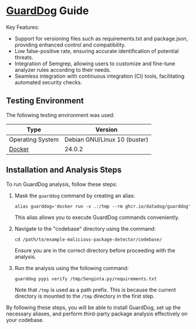 # [GuardDog](https://github.com/DataDog/guarddog/) Guide

Key Features:

- Support for versioning files such as requirements.txt and package.json, providing enhanced control and compatibility.
- Low false-positive rate, ensuring accurate identification of potential threats.
- Integration of Semgrep, allowing users to customize and fine-tune analyzer rules according to their needs.
- Seamless integration with continuous integration (CI) tools, facilitating automated security checks.

## Testing Environment

The following testing environment was used:

| **Type**                                                 | **Version**                  |
|----------------------------------------------------------|------------------------------|
| Operating System                                         | Debian GNU/Linux 10 (buster) |
| [Docker](https://docs.docker.com/engine/install/debian/) |                       24.0.2 |

## Installation and Analysis Steps

To run GuardDog analysis, follow these steps:

1. Mask the `guarddog` command by creating an alias:
   ```
   alias guarddog='docker run -v .:/tmp --rm ghcr.io/datadog/guarddog'
   ```
   This alias allows you to execute GuardDog commands conveniently.
   
2. Navigate to the "codebase" directory using the command:
   ```
   cd /path/to/example-malicious-package-detector/codebase/
   ```
   Ensure you are in the correct directory before proceeding with the analysis.

3. Run the analysis using the following command:
   ```
   guarddog pypi verify /tmp/Senginta.py/requirements.txt
   ```
   Note that `/tmp` is used as a path prefix. This is because the current directory is mounted to the `/tmp` directory in the first step.

By following these steps, you will be able to install GuardDog, set up the necessary aliases, and perform third-party package analysis effectively on your codebase.

